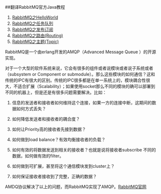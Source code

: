 ##翻译RabbitMQ官方Java教程
1. [RabbitMQ之HelloWorld](http://www.cnblogs.com/aheizi/p/5755021.html)  
2. [RabbitMQ之任务队列](http://www.cnblogs.com/aheizi/p/5778369.html)  
3. [RabbitMQ之发布订阅](http://www.cnblogs.com/aheizi/p/5782469.html) 
4. [RabbitMQ之路由(Routing)](http://www.cnblogs.com/aheizi/p/5785992.html)  
5. [RabbitMQ之主题(Topic)](http://www.cnblogs.com/aheizi/p/5789444.html)

RabbitMQ是一个由erlang开发的AMQP（Advanced Message Queue ）的开源实现。  

对于一个大型的软件系统来说，它会有很多的组件或者说模块或者说子系统或者（subsystem or Component or submodule）。那么这些模块的如何通信？这和传统的IPC有很大的区别。传统的IPC很多都是在单一系统上的，模块耦合性很大，不适合扩展（Scalability）；如果使用socket那么不同的模块的确可以部署到不同的机器上，但是还是有很多问题需要解决。比如：

1. 信息的发送者和接收者如何维持这个连接，如果一方的连接中断，这期间的数据如何方式丢失？

2. 如何降低发送者和接收者的耦合度？

3. 如何让Priority高的接收者先接到数据？

4. 如何做到load balance？有效均衡接收者的负载？

5. 如何有效的将数据发送到相关的接收者？也就是说将接收者subscribe 不同的数据，如何做有效的filter。

6. 如何做到可扩展，甚至将这个通信模块发到cluster上？

7. 如何保证接收者接收到了完整，正确的数据？

AMDQ协议解决了以上的问题，而RabbitMQ实现了AMQP。[RabbitMQ官网](https://www.rabbitmq.com)
